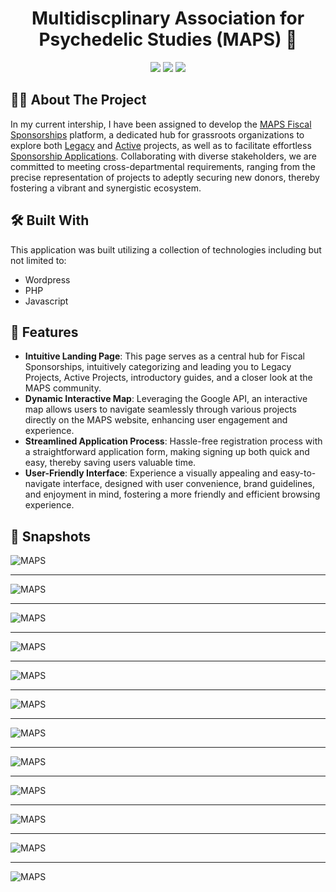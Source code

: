 <h1 align="center">Multidiscplinary Association for Psychedelic Studies (MAPS) 🪬</h1>

<p align="center">
<a href="https://github.com/wagertg/Portfolio"><img src="https://img.shields.io/badge/-Back%20to%20Portfolio-grey?style=flat"/></a>
<a href="https://www.linkedin.com/in/traviswager/"><img src="https://img.shields.io/badge/-LinkedIn-blue?style=flat&logo=LinkedIn&logoColor=white"/></a>
<a href="mailto:traviswager@gmail.com"><img src="https://img.shields.io/badge/-Email-c14438?style=flat&logo=Gmail&logoColor=white"/></a>
</p>

## 👨‍💻 About The Project

In my current intership, I have been assigned to develop the [MAPS Fiscal Sponsorships](https://maps.org/fiscal-sponsorships/) platform, a dedicated hub for grassroots organizations to explore both [Legacy](https://maps.org/fiscal-sponsorships/legacy-projects/) and [Active](https://maps.org/fiscal-sponsorships/active-projects/) projects, as well as to facilitate effortless [Sponsorship Applications](https://maps.org/fiscal-sponsorships/get-started/). Collaborating with diverse stakeholders, we are committed to meeting cross-departmental requirements, ranging from the precise representation of projects to adeptly securing new donors, thereby fostering a vibrant and synergistic ecosystem.

## 🛠️ Built With

This application was built utilizing a collection of technologies including but not limited to:

* Wordpress
* PHP
* Javascript


## 📖 Features

* **Intuitive Landing Page**: This page serves as a central hub for Fiscal Sponsorships, intuitively categorizing and leading you to Legacy Projects, Active Projects, introductory guides, and a closer look at the MAPS community.
* **Dynamic Interactive Map**: Leveraging the Google API, an interactive map allows users to navigate seamlessly through various projects directly on the MAPS website, enhancing user engagement and experience.
* **Streamlined Application Process**: Hassle-free registration process with a straightforward application form, making signing up both quick and easy, thereby saving users valuable time.
* **User-Friendly Interface**: Experience a visually appealing and easy-to-navigate interface, designed with user convenience, brand guidelines, and enjoyment in mind, fostering a more friendly and efficient browsing experience.


## 📸 Snapshots

![MAPS](./Screenshots/01_fiscal.jpg)

---

![MAPS](./Screenshots/02_fiscal.jpg)

---

![MAPS](./Screenshots/03_fiscal.jpg)

---

![MAPS](./Screenshots/01_legacy.jpg)

---

![MAPS](./Screenshots/02_legacy.jpg)

---

![MAPS](./Screenshots/legacy-4.jpg)

---

![MAPS](./Screenshots/01_active.jpg)

---

![MAPS](./Screenshots/02_active.jpg)

---

![MAPS](./Screenshots/03_active.jpg)

---

![MAPS](./Screenshots/01_app.jpg)

---

![MAPS](./Screenshots/02_app.jpg)

---

![MAPS](./Screenshots/03_app.jpg)

